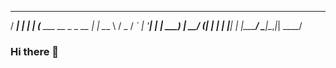 
   _____                     _ 
  / ____|                   | |
 | (___   ___  __ _ _ __    | |
  \___ \ / _ \/ _` | '__|   | |
  ____) |  __/ (_| | | | |__| |
 |_____/ \___|\__,_|_|  \____/ 
                               
                               
### Hi there 👋

<!--
**GitSearJ/GitSearJ** is a ✨ _special_ ✨ repository because its `README.md` (this file) appears on your GitHub profile.

Here are some ideas to get you started:

- 🔭 I’m currently working on ...
- 🌱 I’m currently learning ...
- 👯 I’m looking to collaborate on ...
- 🤔 I’m looking for help with ...
- 💬 Ask me about ...
- 📫 How to reach me: ...
- 😄 Pronouns: ...
- ⚡ Fun fact: ...
-->
